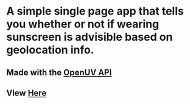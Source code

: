 # A simple single page app that tells you whether or not if wearing sunscreen is advisible based on geolocation info.
## Made with the [OpenUV API](https://www.openuv.io/uvindex)
## View [Here](https://ultimatechrisu.github.io/Should-I-Wear-Sunscreen)
